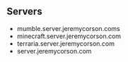 ## Servers

- mumble.server.jeremycorson.coms
- minecraft.server.jeremycorson.com
- terraria.server.jeremycorson.com
- server.jeremycorson.com


